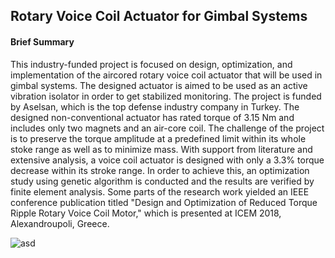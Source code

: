 ## Rotary Voice Coil Actuator for Gimbal Systems
#### Brief Summary
This industry-funded project is focused on design, optimization, and implementation of the aircored rotary voice coil actuator that will be used in gimbal systems. The designed actuator is aimed to
be used as an active vibration isolator in order to get stabilized monitoring. The project is funded by
Aselsan, which is the top defense industry company in Turkey. The designed non-conventional actuator
has rated torque of 3.15 Nm and includes only two magnets and an air-core coil. The challenge of the
project is to preserve the torque amplitude at a predefined limit within its whole stoke range as well
as to minimize mass. With support from literature and extensive analysis, a voice coil actuator is
designed with only a 3.3% torque decrease within its stroke range. In order to achieve this, an
optimization study using genetic algorithm is conducted and the results are verified by finite element
analysis. Some parts of the research work yielded an IEEE conference publication titled "Design and
Optimization of Reduced Torque Ripple Rotary Voice Coil Motor," which is presented at ICEM 2018,
Alexandroupoli, Greece. 

![asd](/gimbal.png)
